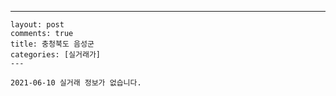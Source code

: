 ---
    layout: post
    comments: true
    title: 충청북도 음성군
    categories: [실거래가]
    ---

    2021-06-10 실거래 정보가 없습니다.

    